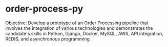 # order-process-py
Objective: Develop a prototype of an Order Processing pipeline that involves the integration of various technologies and demonstrates the candidate's skills in Python, Django, Docker, MySQL, AWS, API integration, REDIS, and asynchronous programming. 
